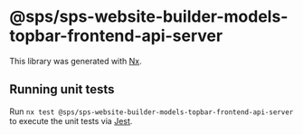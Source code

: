# @sps/sps-website-builder-models-topbar-frontend-api-server

This library was generated with [Nx](https://nx.dev).

## Running unit tests

Run `nx test @sps/sps-website-builder-models-topbar-frontend-api-server` to execute the unit tests via [Jest](https://jestjs.io).

